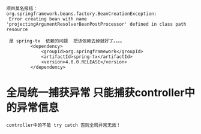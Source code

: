 
    项目莫名报错：
    org.springframework.beans.factory.BeanCreationException:
     Error creating bean with name 'projectingArgumentResolverBeanPostProcessor' defined in class path resource 
     
     是 spring-tx  依赖的问题  把该依赖去掉就好了。。。。
             <dependency>
                 <groupId>org.springframework</groupId>
                 <artifactId>spring-tx</artifactId>
                 <version>4.0.0.RELEASE</version>
             </dependency>
             
# 全局统一捕获异常 只能捕获controller中的异常信息
    controller中的不能 try catch 否则全局异常无效！ 